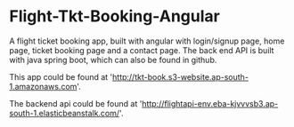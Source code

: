 # Flight-Tkt-Booking-Angular
A flight ticket booking app, built with angular with login/signup page, home page, ticket booking page and a contact page. The back end API is built with java spring boot, which can also be found in github.

This app could be found at 'http://tkt-book.s3-website.ap-south-1.amazonaws.com'.

The backend api could be found at 'http://flightapi-env.eba-kjvvvsb3.ap-south-1.elasticbeanstalk.com/'.
